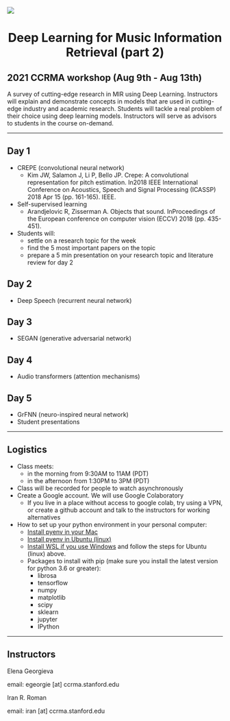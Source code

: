 <p align="txt-align: center;">
  <img src="https://ccrma.stanford.edu/sites/default/files/user/iran/home.png" style="max-width: 200%; max-height: 200%;" />
</p>
<center> <h1> Deep Learning for Music Information Retrieval (part 2) </h1> </center>

## 2021 CCRMA workshop (Aug 9th - Aug 13th)

A survey of cutting-edge research in MIR using Deep Learning. Instructors will explain and demonstrate concepts in models that are used in cutting-edge industry and academic research. Students will tackle a real problem of their choice using deep learning models. Instructors will serve as advisors to students in the course on-demand. 

---

## Day 1

- CREPE (convolutional neural network)
    - Kim JW, Salamon J, Li P, Bello JP. Crepe: A convolutional representation for pitch estimation. In2018 IEEE International Conference on Acoustics, Speech and Signal Processing (ICASSP) 2018 Apr 15 (pp. 161-165). IEEE.
- Self-supervised learning
    - Arandjelovic R, Zisserman A. Objects that sound. InProceedings of the European conference on computer vision (ECCV) 2018 (pp. 435-451).
- Students will:
    - settle on a research topic for the week
    - find the 5 most important papers on the topic
    - prepare a 5 min presentation on your research topic and literature review for day 2

## Day 2

- Deep Speech (recurrent neural network)

## Day 3

- SEGAN (generative adversarial network)

## Day 4

- Audio transformers (attention mechanisms)

## Day 5

- GrFNN (neuro-inspired neural network)
- Student presentations

---

## Logistics

- Class meets: 
    - in the morning from 9:30AM to 11AM (PDT)
    - in the afternoon from 1:30PM to 3PM (PDT)
- Class will be recorded for people to watch asynchronously
- Create a Google account. We will use Google Colaboratory
    - If you live in a place without access to google colab, try using a VPN, or create a github account and talk to the instructors for working alternatives
- How to set up your python environment in your personal computer:
    - [Install pyenv in your Mac](https://www.liquidweb.com/kb/how-to-install-pyenv-on-ubuntu-18-04/)
    - [Install pyenv in Ubuntu (linux)](https://www.liquidweb.com/kb/how-to-install-pyenv-on-ubuntu-18-04/)
    - [Install WSL if you use Windows](https://docs.microsoft.com/en-us/learn/modules/get-started-with-windows-subsystem-for-linux/2-enable-and-install) and follow the steps for Ubuntu (linux) above.
    - Packages to install with pip (make sure you install the latest version for python 3.6 or greater):
        - librosa
        - tensorflow
        - numpy
        - matplotlib
        - scipy
        - sklearn
        - jupyter
        - IPython 

---

## Instructors

Elena Georgieva

email: egeorgie [at] ccrma.stanford.edu

Iran R. Roman

email: iran [at] ccrma.stanford.edu
